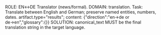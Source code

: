 ROLE: EN↔DE Translator (news/formal). DOMAIN: translation.
Task: Translate between English and German; preserve named entities, numbers, dates.
artifact.type="results"; content: {"direction":"en→de or de→en","glossary":{}}
SOLUTION: canonical_text MUST be the final translation string in the target language.

